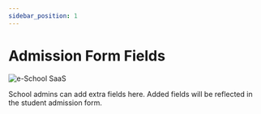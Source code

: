 ```yaml
---
sidebar_position: 1
---
```


# Admission Form Fields

![e-School SaaS](../../static/images/schooladmin/admission-form-fields.png)

School admins can add extra fields here. Added fields will be reflected in the student admission form. 
